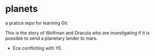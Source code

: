# planets
 a pratice repo for learning Git

This is the story of Wolfman and Dracula who are investigating if it is possible to send a planetary lander to mars.

* Ece conflicting with YE. 